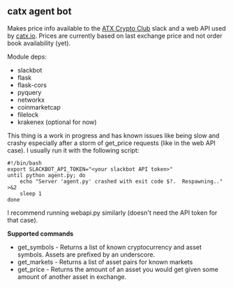 catx agent bot
--------------

Makes price info available to the [ATX Crypto Club] slack and a web API used by [catx.io]. Prices are currently based on last exchange price and not order book availability (yet).

Module deps:

  - slackbot
  - flask
  - flask-cors
  - pyquery
  - networkx
  - coinmarketcap
  - filelock
  - krakenex (optional for now)

This thing is a work in progress and has known issues like being slow and crashy especially after a storm of get_price requests (like in the web API case). I usually run it with the following script:

    #!/bin/bash
    export SLACKBOT_API_TOKEN="<your slackbot API token>"
    until python agent.py; do
        echo "Server 'agent.py' crashed with exit code $?.  Respawning.." >&2
        sleep 1
    done

I recommend running webapi.py similarly (doesn't need the API token for that case).

**Supported commands**

  - get_symbols - Returns a list of known cryptocurrency and asset symbols. Assets are prefixed by an underscore.
  - get_markets - Returns a list of asset pairs for known markets
  - get_price - Returns the amount of an asset you would get given some amount of another asset in exchange.

  [catx.io]: http://catx.io/
  [ATX Crypto Club]: http://atxcf.slack.com/
